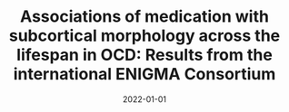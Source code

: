 ---
title: "Associations of medication with subcortical morphology across the lifespan in OCD: Results from the international ENIGMA Consortium"
collection: publications
category: manuscripts
permalink: /publication/2022-medication-subcortical-morphology-ocd-enigma/
date: 2022-01-01
venue: "Journal of Affective Disorders"
excerpt: "Results suggest that TCs and BZs could potentially aggravate hippocampal atrophy of normal aging in older adults with OCD, whereas SRIs may reduce striatal volumes in young children and older adults."
paperurl: "https://pubmed.ncbi.nlm.nih.gov/36041582/"
citation: 'Ivanov I, Boedhoe PSW, Abe Y, Alonso P, Ameis SH, Arnold PD, ..., ENIGMA-OCD Working Group. Associations of medication with subcortical morphology across the lifespan in OCD: Results from the international ENIGMA Consortium. J Affect Disord. 2022 Dec 1;318:204-216. doi: 10.1016/j.jad.2022.08.084. Epub 2022 Aug 27. PMID: 36041582.'
---